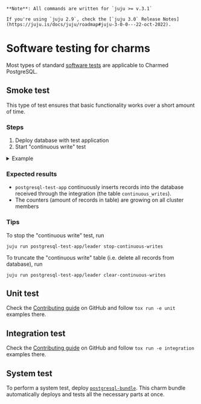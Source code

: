```{note}
**Note**: All commands are written for `juju >= v.3.1`

If you're using `juju 2.9`, check the [`juju 3.0` Release Notes](https://juju.is/docs/juju/roadmap#juju-3-0-0---22-oct-2022).
```

# Software testing for charms

Most types of standard [software tests](https://en.wikipedia.org/wiki/Software_testing) are applicable to Charmed PostgreSQL.

## Smoke test

This type of test ensures that basic functionality works over a short amount of time.

### Steps

1. Deploy database with test application
2. Start "continuous write" test

<details><summary>Example</summary>

```shell
juju add-model smoke-test

juju deploy postgresql --channel 14/edge
juju add-unit postgresql -n 2 # (optional)

juju deploy postgresql-test-app
juju integrate postgresql-test-app:first-database postgresql

# Start "continuous write" test:
juju run postgresql-test-app/leader start-continuous-writes
juju run postgresql/leader get-password

export user=operator
export pass=$(juju run postgresql/leader get-password username=${user} | yq '.. | select(. | has("password")).password')
export relname=first-database
export ip=$(juju show-unit postgresql/0 --endpoint database | yq '.. | select(. | has("public-address")).public-address')
export db=$(juju show-unit postgresql/0 --endpoint database | yq '.. | select(. | has("database")).database')
export relid=$(juju show-unit postgresql/0 --endpoint database | yq '.. | select(. | has("relation-id")).relation-id')
export query="select count(*) from continuous_writes"

watch -n1 -x juju run postgresql-test-app/leader run-sql dbname=${db} query="${query}" relation-id=${relid} relation-name=${relname}

# OR

watch -n1 -x juju ssh postgresql/leader "psql postgresql://${user}:${pass}@${ip}:5432/${db} -c \"${query}\""

# Watch that the counter is growing!
```
</details>

### Expected results
* `postgresql-test-app` continuously inserts records into the database received through the integration (the table `continuous_writes`).
* The counters (amount of records in table) are growing on all cluster members

### Tips
To stop the "continuous write" test, run
```shell
juju run postgresql-test-app/leader stop-continuous-writes
```
To truncate the "continuous write" table (i.e. delete all records from database), run
```shell
juju run postgresql-test-app/leader clear-continuous-writes
```

## Unit test
Check the [Contributing guide](https://github.com/canonical/postgresql-operator/blob/main/CONTRIBUTING.md#testing) on GitHub and follow `tox run -e unit` examples there.

## Integration test
Check the [Contributing guide](https://github.com/canonical/postgresql-operator/blob/main/CONTRIBUTING.md#testing) on GitHub and follow `tox run -e integration` examples there.

## System test
To perform a system test, deploy  [`postgresql-bundle`](https://charmhub.io/postgresql-bundle). 
This charm bundle automatically deploys and tests all the necessary parts at once.

